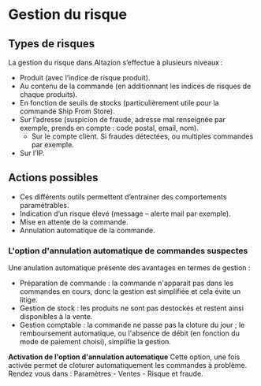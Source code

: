 # Gestion du risque 

## Types de risques 

La gestion du risque dans Altazion s’effectue à plusieurs niveaux :  

- Produit (avec l’indice de risque produit). 
- Au contenu de la commande (en additionnant les indices de risques de chaque produits). 
- En fonction de seuils de stocks (particulièrement utile pour la commande Ship From Store). 
- Sur l’adresse (suspicion de fraude, adresse mal renseignée par exemple, prends en compte : code postal, email, nom).  
    - Sur le compte client. Si fraudes détectées, ou multiples commandes par exemple. 
- Sur l'IP.

## Actions possibles 
- Ces différents outils permettent d’entrainer des comportements paramétrables.  
- Indication d’un risque élevé (message – alerte mail par exemple). 
- Mise en attente de la commande. 
- Annulation automatique de la commande. 

### L'option d'annulation automatique de commandes suspectes
Une anulation automatique présente des avantages en termes de gestion : 
- Préparation de commande : la commande n'apparait pas dans les commandes en cours, donc la gestion est simplifiée et cela évite un litige.
- Gestion de stock : les produits ne sont pas destockés et restent ainsi disponibles à la vente. 
- Gestion comptable : la commande ne passe pas la cloture du jour ; le remboursement automatique, ou l'absence de débit (en fonction du mode de paiement choisi), simplifie la gestion.

**Activation de l'option d'annulation automatique**
Cette option, une fois activée permet de cloturer automatiquement les commandes à problème. 
Rendez vous dans : Paramètres - Ventes - Risque et fraude.
